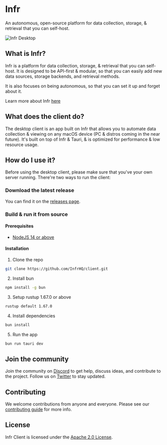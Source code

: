# Infr
An autonomous, open-source platform for data collection, storage, & retrieval that you can self-host.

![Infr Desktop](https://res.cloudinary.com/dcwz20wdd/image/upload/v1697466380/infr_is8ete.png)

## What is Infr?
Infr is a platform for data collection, storage, & retrieval that you can self-host. It is designed to be API-first & modular, so that you can easily add new data sources, storage backends, and retrieval methods. 

It is also focuses on being autonomous, so that you can set it up and forget about it.

Learn more about Infr [here](https://getinfr.com)

## What does the client do?
The desktop client is an app built on Infr that allows you to automate data collection & viewing on any macOS device (PC & distros coming in the near future). It's built on top of Infr & Tauri, & is optimized for performance & low resource usage.

## How do I use it?
Before using the desktop client, please make sure that you've your own server running. There're two ways to run the client:

### Download the latest release 
You can find it on the [releases page](https://github.com/infrhq/client/releases).

### Build & run it from source
#### Prerequisites
 - [NodeJS 14 or above](https://nodejs.org/en/download/)
#### Installation
1. Clone the repo
```bash
git clone https://github.com/InfrHQ/client.git
```
2. Install bun
```bash
npm install -g bun
```
3. Setup rustup 1.67.0 or above
```bash
rustup default 1.67.0
```
4. Install dependencies
```bash
bun install
```
5. Run the app
```bash
bun run tauri dev
```

## Join the community
Join the community on [Discord](https://discord.gg/ZAejZCzaPe) to get help, discuss ideas, and contribute to the project.
Follow us on [Twitter](https://twitter.com/InfrHQ) to stay updated.

## Contributing
We welcome contributions from anyone and everyone. Please see our [contributing guide](CONTRIBUTING.md) for more info.

## License
Infr Client is licensed under the [Apache 2.0 License](LICENSE).